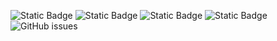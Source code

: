 ![Static Badge](https://img.shields.io/badge/blacklists-60-000000) ![Static Badge](https://img.shields.io/badge/blacklisted-3236848-cc0000) ![Static Badge](https://img.shields.io/badge/whitelisted-2244-00CC00) ![Static Badge](https://img.shields.io/badge/streaming_blacklist-28107-000000) ![GitHub issues](https://img.shields.io/github/issues/fabriziosalmi/blacklists)
